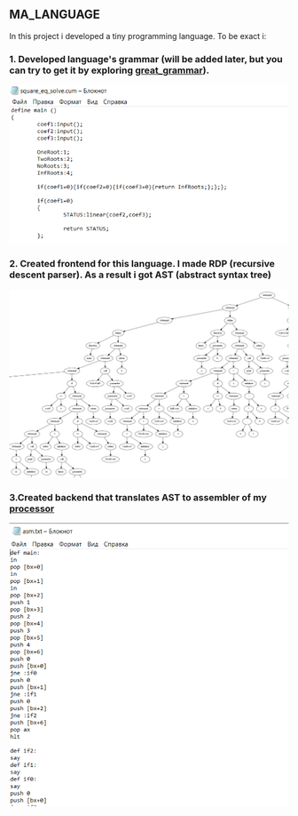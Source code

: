 ## MA_LANGUAGE

In this project i developed a tiny programming language.
To be exact i:
### 1. Developed language's grammar (will be added later, but you can try to get it by exploring [great_grammar](great_grammar.cpp)).

![example of ma_language code](russkie_alga!/Pictures/exapmle_of_code.PNG)

### 2. Created frontend for this language. I made RDP (recursive descent parser). As a result i got AST (abstract syntax tree)

![abstract syntx tree](russkie_alga!/Pictures/ast.PNG)

### 3.Created backend that translates AST to assembler of my [processor](https://github.com/matmuher/flip-flop/tree/main/processor)
![example of generated assemble code](russkie_alga!/Pictures/asm.PNG)

